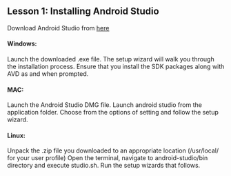 ## Lesson 1: Installing Android Studio

Download Android Studio from [here](https://www.developer.android.com/studio)


#### Windows:
Launch the downloaded .exe file. The setup wizard will walk you through the installation process. Ensure that you install the SDK packages along with AVD as and when prompted.

#### MAC:

Launch the Android Studio DMG file. Launch android studio from the application folder. Choose from the options of setting and follow the setup wizard.

#### Linux: 

Unpack the .zip file you downloaded to an appropriate location (/usr/local/ for your user profile)
Open the terminal, navigate to android-studio/bin directory and execute studio.sh. Run the setup wizards that follows.
